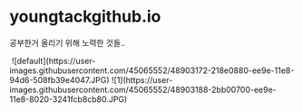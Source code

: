 # youngtackgithub.io

공부한거 올리기 위해 노력한 것들..

<div>
<img>
![default](https://user-images.githubusercontent.com/45065552/48903172-218e0880-ee9e-11e8-94d6-508fb39e4047.JPG)
</img>  
<img>![1](https://user-images.githubusercontent.com/45065552/48903188-2bb00700-ee9e-11e8-8020-3241fcb8cb80.JPG)</img>
</div>
